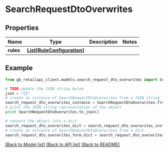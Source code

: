 # SearchRequestDtoOverwrites


## Properties
Name | Type | Description | Notes
------------ | ------------- | ------------- | -------------
**rules** | [**List[RuleConfiguration]**](RuleConfiguration.md) |  | 

## Example

```python
from gb_retailapi_client.models.search_request_dto_overwrites import SearchRequestDtoOverwrites

# TODO update the JSON string below
json = "{}"
# create an instance of SearchRequestDtoOverwrites from a JSON string
search_request_dto_overwrites_instance = SearchRequestDtoOverwrites.from_json(json)
# print the JSON string representation of the object
print SearchRequestDtoOverwrites.to_json()

# convert the object into a dict
search_request_dto_overwrites_dict = search_request_dto_overwrites_instance.to_dict()
# create an instance of SearchRequestDtoOverwrites from a dict
search_request_dto_overwrites_form_dict = search_request_dto_overwrites.from_dict(search_request_dto_overwrites_dict)
```
[[Back to Model list]](../README.md#documentation-for-models) [[Back to API list]](../README.md#documentation-for-api-endpoints) [[Back to README]](../README.md)


